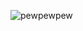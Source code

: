 ![pewpewpew](https://f.cloud.github.com/assets/1087467/1797233/b0a7f324-6ac2-11e3-8e19-f3fd834945d0.gif)

